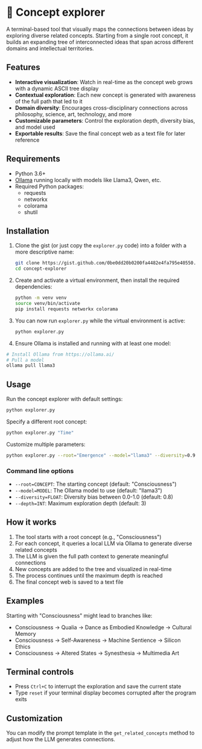 # 🌳 Concept explorer
A terminal-based tool that visually maps the connections between ideas by exploring diverse related concepts. Starting from a single root concept, it builds an expanding tree of interconnected ideas that span across different domains and intellectual territories.

## Features

- **Interactive visualization**: Watch in real-time as the concept web grows with a dynamic ASCII tree display
- **Contextual exploration**: Each new concept is generated with awareness of the full path that led to it
- **Domain diversity**: Encourages cross-disciplinary connections across philosophy, science, art, technology, and more
- **Customizable parameters**: Control the exploration depth, diversity bias, and model used
- **Exportable results**: Save the final concept web as a text file for later reference

## Requirements

- Python 3.6+
- [Ollama](https://ollama.ai/) running locally with models like Llama3, Qwen, etc.
- Required Python packages:
    - requests
    - networkx
    - colorama
    - shutil

## Installation

1. Clone the gist (or just copy the `explorer.py` code) into a folder with a more descriptive name:

    ```bash
    git clone https://gist.github.com/0be0dd20b0200fa4482e4fa795e40550.git concept-explorer
    cd concept-explorer
    ```

2. Create and activate a virtual environment, then install the required dependencies:

    ```bash
    python -m venv venv
    source venv/bin/activate
    pip install requests networkx colorama
    ```

3. You can now run `explorer.py` while the virtual environment is active:

    ```bash
    python explorer.py
    ```

3. Ensure Ollama is installed and running with at least one model:

```bash
# Install Ollama from https://ollama.ai/
# Pull a model
ollama pull llama3
```

## Usage

Run the concept explorer with default settings:

```bash
python explorer.py
```

Specify a different root concept:

```bash
python explorer.py "Time"
```

Customize multiple parameters:

```bash
python explorer.py --root="Emergence" --model="llama3" --diversity=0.9 --depth=100
```

### Command line options

- `--root=CONCEPT`: The starting concept (default: "Consciousness")
- `--model=MODEL`: The Ollama model to use (default: "llama3")
- `--diversity=FLOAT`: Diversity bias between 0.0-1.0 (default: 0.8)
- `--depth=INT`: Maximum exploration depth (default: 3)

## How it works

1. The tool starts with a root concept (e.g., "Consciousness")
2. For each concept, it queries a local LLM via Ollama to generate diverse related concepts
3. The LLM is given the full path context to generate meaningful connections
4. New concepts are added to the tree and visualized in real-time
5. The process continues until the maximum depth is reached
6. The final concept web is saved to a text file

## Examples

Starting with "Consciousness" might lead to branches like:

- Consciousness → Qualia → Dance as Embodied Knowledge → Cultural Memory
- Consciousness → Self-Awareness → Machine Sentience → Silicon Ethics
- Consciousness → Altered States → Synesthesia → Multimedia Art

## Terminal controls

- Press `Ctrl+C` to interrupt the exploration and save the current state
- Type `reset` if your terminal display becomes corrupted after the program exits

## Customization

You can modify the prompt template in the `get_related_concepts` method to adjust how the LLM generates connections.
